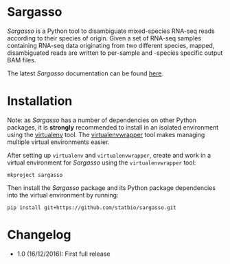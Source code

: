 Sargasso
========

*Sargasso* is a Python tool to disambiguate mixed-species RNA-seq reads according to their species of origin. Given a set of RNA-seq samples containing RNA-seq data originating from two different species, mapped, disambiguated reads are written to per-sample and -species specific output BAM files.

The latest *Sargasso* documentation can be found [here](http://statbio.github.io/sargasso/).

Installation
============

Note: as *Sargasso* has a number of dependencies on other Python packages, it is **strongly** recommended to install in an isolated environment using the [virtualenv](http://virtualenv.readthedocs.org/en/latest/index.html>) tool. The [virtualenvwrapper](http://virtualenvwrapper.readthedocs.org/en/latest/install.html>) tool makes managing multiple virtual environments easier.

After setting up ``virtualenv`` and ``virtualenvwrapper``, create and work in a virtual environment for *Sargasso* using the ``virtualenvwrapper`` tool:

```
mkproject sargasso
```

Then install the *Sargasso* package and its Python package dependencies into the virtual environment by running:

```
pip install git+https://github.com/statbio/sargasso.git
```

Changelog
=========

* 1.0 (16/12/2016): First full release
